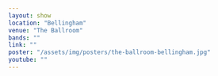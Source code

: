```yaml
---
layout: show
location: "Bellingham"
venue: "The Ballroom"
bands: ""
link: ""
poster: "/assets/img/posters/the-ballroom-bellingham.jpg"
youtube: ""
---
```



